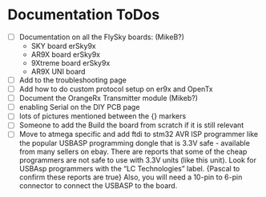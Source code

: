 # Documentation ToDos
- [ ] Documentation on all the FlySky boards: (MikeB?)
   - SKY board	erSky9x
   - AR9X board	erSky9x
   - 9Xtreme board	erSky9x
   - AR9X UNI board
- [ ] Add to the troubleshooting page
- [ ] Add how to do custom protocol setup on er9x and OpenTx
- [ ] Document the OrangeRx Transmitter module (Mikeb?)
- [ ] enabling Serial on the DIY PCB page
- [ ] lots of pictures mentioned between the {} markers
- [ ] Someone to add the Build the board from scratch if it is still relevant 
- [ ]  Move to atmega specific and add ftdi to stm32 AVR ISP programmer like the popular USBASP programming dongle that is 3.3V safe - available from many sellers on ebay. There are reports that some of the cheap programmers are not safe to use with 3.3V units (like this unit). Look for USBAsp programmers with the “LC Technologies” label. {Pascal to confirm these reports are true} Also, you will need a 10-pin to 6-pin connector to connect the USBASP to the board.
